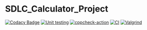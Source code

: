 # SDLC_Calculator_Project
[![Codacy Badge](https://api.codacy.com/project/badge/Grade/95823fab89b24dd3805c79c11e5f0bec)](https://app.codacy.com/gh/99003579/SDLC_Calculator_Project?utm_source=github.com&utm_medium=referral&utm_content=99003579/SDLC_Calculator_Project&utm_campaign=Badge_Grade_Settings)
[![Unit testing](https://github.com/99003579/SDLC_Calculator_Project/actions/workflows/unittest.yml/badge.svg)](https://github.com/99003579/SDLC_Calculator_Project/actions/workflows/unittest.yml)
[![cppcheck-action](https://github.com/99003579/SDLC_Calculator_Project/actions/workflows/cppcheck.yml/badge.svg)](https://github.com/99003579/SDLC_Calculator_Project/actions/workflows/cppcheck.yml)
[![CI](https://github.com/99003579/SDLC_Calculator_Project/actions/workflows/main.yml/badge.svg)](https://github.com/99003579/SDLC_Calculator_Project/actions/workflows/main.yml)
[![Valgrind](https://github.com/99003579/SDLC_Calculator_Project/actions/workflows/valgrind.yml/badge.svg)](https://github.com/99003579/SDLC_Calculator_Project/actions/workflows/valgrind.yml)
